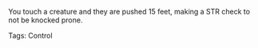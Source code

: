 You touch a creature and they are pushed 15 feet, making a STR check to not be knocked prone.

Tags: Control